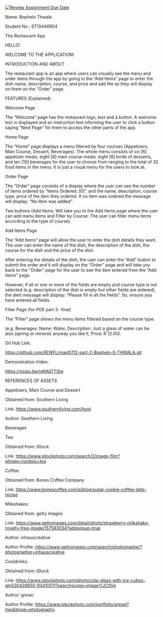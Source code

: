 [![Review Assignment Due Date](https://classroom.github.com/assets/deadline-readme-button-22041afd0340ce965d47ae6ef1cefeee28c7c493a6346c4f15d667ab976d596c.svg)](https://classroom.github.com/a/bv3zI1nG)


Name: Bophelo Thwala

Student No.: ST10446904


The Restaurant App 

 

HELLO! 

 

WELCOME TO THE APPLICATION! 

 

INTRODUCTION AND ABOUT 

 

The restaurant app is an app where users can visually see the menu and order items through the app by going to the “Add Items” page to enter the dish name, description, course, and price and add the as they will display on them on the “Order” page. 

 

FEATURES (Explained): 

 

Welcome Page 

 

The “Welcome” page has the restaurant logo, text and a button. A welcome text is displayed and an instruction text informing the user to click a button saying “Next Page” for them to access the other parts of the app. 

 

Home Page 

 

The “Home” page displays a menu filtered by four courses (Appetizers, Main Course, Dessert, Beverages). The whole menu consists of six [6] appetizer meals, eight [8] main course meals, eight [8] kinds of desserts, and ten [10] beverages for the user to choose from ranging to the total of 32 food items in the menu. It is just a visual menu for the users to look at. 

 

Order Page 

 

The “Order” page consists of a display where the user can see the number of items ordered by “Items Ordered: [0]”, and the name, description, course type, price of the item they ordered. If no item was ordered the message will display: “No Item was added”.  

 

Two buttons (Add Items: Will take you to the Add Items page where the user can add menu items and Filter by Course: The user can filter menu items according to the type of course). 

 

Add Items Page 

 

The “Add Items” page will allow the user to enter the dish details they want. The user can enter the name of the dish, the description of the dish, the course for the dish and the price of the dish. 

 

After entering the details of the dish, the user can enter the “Add” button to submit the order and it will display on the “Order” page and will take you back to the “Order” page for the user to see the item entered from the “Add items” page. 

 

However, if all or one or more of the fields are empty and course type is not selected (e.g. description of the dish is empty but other fields are entered), the alert message will display: “Please fill in all the fields”. So, ensure you have entered all fields. 

 

Filter Page (for POE part 3- final) 

 

The “Filter” page shows the menu items filtered based on the course type. 

(e.g. Beverages: Name: Water, Description: Just a glass of water can be also (spring or mineral) anyway you like it, Price: R 12.00). 

 

 

Git Hub Link: 

 

https://github.com/IIEWFL/mast5112-part-2-Bophelo-G-THWALA.git 

 

Demonstration Video: 

 

https://youtu.be/rqftAbTTj5w 



 

REFERENCES OF ASSETS 

 

  Appetizers, Main Course and Dessert 

 

Obtained from: Southern Living 

 

Link: https://www.southernliving.com/food 

 

Author: Southern Living 

 

 

Beverages 

 

Tea:  

     

Obtained from: iStock 

 

Link: https://www.istockphoto.com/search/2/image-film?phrase=rooibos+tea 

 

 

Coffee:  

 

Obtained from: Bones Coffee Company 

 

 Link: https://www.bonescoffee.com/a/blog/sugar-cookie-coffee-latte-recipe 

 

 

Milkshakes:  

 

Obtained from: getty images 

 

Link: https://www.gettyimages.com/detail/photo/strawberry-milkshake-royalty-free-image/157583034?adppopup=true 

 

Author: inhauscreative 

 

Author Profile: https://www.gettyimages.com/search/photographer?photographer=inhauscreative 

 

     

Cooldrinks:  

 

Obtained from: iStock 

 

Link: https://www.istockphoto.com/photo/cola-glass-with-ice-cubes-gm530428650-93410511?searchscope=image%2Cfilm 

 

 Author: gresei 

 

 Author Profile: https://www.istockphoto.com/portfolio/gresei?mediatype=photography 
